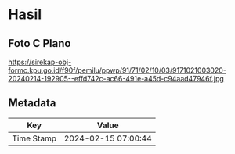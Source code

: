 # Hasil

## Foto C Plano

https://sirekap-obj-formc.kpu.go.id/f90f/pemilu/ppwp/91/71/02/10/03/9171021003020-20240214-192905--effd742c-ac66-491e-a45d-c94aad47946f.jpg


## Metadata

| Key        | Value               |
| ---------- | ------------------- |
| Time Stamp | 2024-02-15 07:00:44 |



